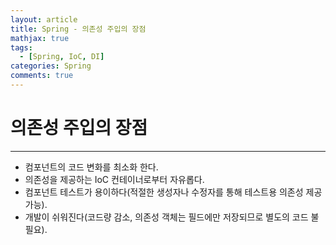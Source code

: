 ```yaml
---
layout: article
title: Spring - 의존성 주입의 장점
mathjax: true
tags:
  - [Spring, IoC, DI]
categories: Spring
comments: true
---
```


# 의존성 주입의 장점

---

- 컴포넌트의 코드 변화를 최소화 한다.
- 의존성을 제공하는 IoC 컨테이너로부터 자유롭다.
- 컴포넌트 테스트가 용이하다(적절한 생성자나 수정자를 통해 테스트용 의존성 제공 가능).
- 개발이 쉬워진다(코드량 감소, 의존성 객체는 필드에만 저장되므로 별도의 코드 불필요).
